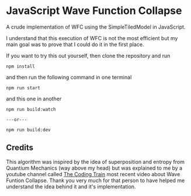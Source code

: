 # JavaScript Wave Function Collapse

A crude implementation of WFC using the SimpleTiledModel in JavaScript.

I understand that this execution of WFC is not the most efficient but my main goal was to prove that I could do it in the first place.


If you want to try this out yourself, then clone the repository and run
```
npm install
```
and then run the following command in one terminal
```
npm run start
```
and this one in another
```
npm run build:watch

---or---

npm run build:dev
```

## Credits

This algorithm was inspired by the idea of superposition and entropy from Quantium Mechanics (way above my head) but was explained to me by a youtube channel called [The Coding Train](https://www.youtube.com/watch?v=rI_y2GAlQFM) most recent video about Wave Funtion Collapse. Thank you very much for that person to have helped me understand the idea behind it and it's implementation.
